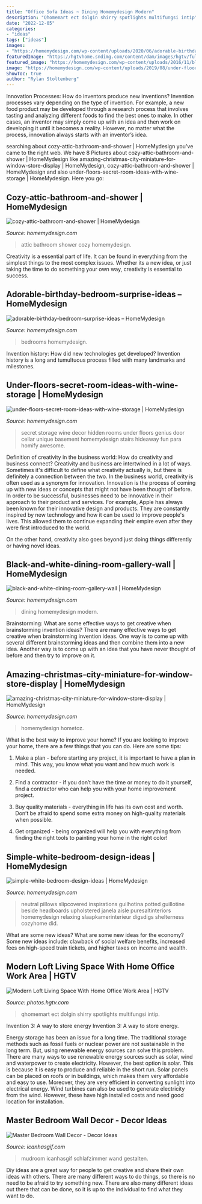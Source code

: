 ```yaml
---
title: "Office Sofa Ideas ~ Dining Homemydesign Modern"
description: "Qhomemart ect dolgin shirry spotlights multifungsi intip"
date: "2022-12-05"
categories:
- "ideas"
tags: ["ideas"]
images:
- "https://homemydesign.com/wp-content/uploads/2020/06/adorable-birthday-bedroom-surprise-ideas-248x300.jpg"
featuredImage: "https://hgtvhome.sndimg.com/content/dam/images/hgtv/fullset/2011/12/5/0/DP_Shirry-Dolgin-modern-loft_s4x3.jpg.rend.hgtvcom.616.462.suffix/1400963301953.jpeg"
featured_image: "https://homemydesign.com/wp-content/uploads/2016/11/black-and-white-dining-room-gallery-wall.jpg"
image: "https://homemydesign.com/wp-content/uploads/2019/08/under-floors-secret-room-ideas-with-wine-storage.jpg"
ShowToc: true
author: "Rylan Stoltenberg"
---
```



Innovation Processes: How do inventors produce new inventions?
Invention processes vary depending on the type of invention. For example, a new food product may be developed through a research process that involves tasting and analyzing different foods to find the best ones to make. In other cases, an inventor may simply come up with an idea and then work on developing it until it becomes a reality. However, no matter what the process, innovation always starts with an inventor’s idea.

	

		
searching about cozy-attic-bathroom-and-shower | HomeMydesign you've came to the right web. We have 8 Pictures about cozy-attic-bathroom-and-shower | HomeMydesign like amazing-christmas-city-miniature-for-window-store-display | HomeMydesign, cozy-attic-bathroom-and-shower | HomeMydesign and also under-floors-secret-room-ideas-with-wine-storage | HomeMydesign. Here you go:
		
    
## Cozy-attic-bathroom-and-shower | HomeMydesign

<img loading=lazy src="https://homemydesign.com/wp-content/uploads/2014/08/cozy-attic-bathroom-and-shower.jpg" onerror="this.onerror=null;this.src='https://tse1.mm.bing.net/th?id=OIP._huPrkWQjblyWGIpOBxf4AHaLK&amp;pid=15.1';" alt="cozy-attic-bathroom-and-shower | HomeMydesign">

_Source: homemydesign.com_

>attic bathroom shower cozy homemydesign. 

	

Creativity is a essential part of life. It can be found in everything from the simplest things to the most complex issues. Whether its a new idea, or just taking the time to do something your own way, creativity is essential to success.

    
## Adorable-birthday-bedroom-surprise-ideas – HomeMydesign

<img loading=lazy src="https://homemydesign.com/wp-content/uploads/2020/06/adorable-birthday-bedroom-surprise-ideas-248x300.jpg" onerror="this.onerror=null;this.src='https://tse1.mm.bing.net/th?id=OIP.EZkBo1QuJYnCDU_Ars6YUQAAAA&amp;pid=15.1';" alt="adorable-birthday-bedroom-surprise-ideas – HomeMydesign">

_Source: homemydesign.com_

>bedrooms homemydesign. 

	

Invention history: How did new technologies get developed?
Invention history is a long and tumultuous process filled with many landmarks and milestones.

    
## Under-floors-secret-room-ideas-with-wine-storage | HomeMydesign

<img loading=lazy src="https://homemydesign.com/wp-content/uploads/2019/08/under-floors-secret-room-ideas-with-wine-storage.jpg" onerror="this.onerror=null;this.src='https://tse3.mm.bing.net/th?id=OIP.UUb3jVdYB0_8r-wJMo-3eAHaLF&amp;pid=15.1';" alt="under-floors-secret-room-ideas-with-wine-storage | HomeMydesign">

_Source: homemydesign.com_

>secret storage wine decor hidden rooms under floors genius door cellar unique basement homemydesign stairs hideaway fun para homify awesome. 

	

Definition of creativity in the business world: How do creativity and business connect?
Creativity and business are intertwined in a lot of ways. Sometimes it's difficult to define what creativity actually is, but there is definitely a connection between the two. 
In the business world, creativity is often used as a synonym for innovation. Innovation is the process of coming up with new ideas or concepts that might not have been thought of before. In order to be successful, businesses need to be innovative in their approach to their product and services. For example, Apple has always been known for their innovative design and products. They are constantly inspired by new technology and how it can be used to improve people's lives. This allowed them to continue expanding their empire even after they were first introduced to the world. 

On the other hand, creativity also goes beyond just doing things differently or having novel ideas.

    
## Black-and-white-dining-room-gallery-wall | HomeMydesign

<img loading=lazy src="https://homemydesign.com/wp-content/uploads/2016/11/black-and-white-dining-room-gallery-wall.jpg" onerror="this.onerror=null;this.src='https://tse1.mm.bing.net/th?id=OIP.H5k7CjnhWcUqEATMp55QGwHaLI&amp;pid=15.1';" alt="black-and-white-dining-room-gallery-wall | HomeMydesign">

_Source: homemydesign.com_

>dining homemydesign modern. 

	

Brainstorming: What are some effective ways to get creative when brainstorming invention ideas?
There are many effective ways to get creative when brainstorming invention ideas. One way is to come up with several different brainstorming ideas and then combine them into a new idea. Another way is to come up with an idea that you have never thought of before and then try to improve on it.

    
## Amazing-christmas-city-miniature-for-window-store-display | HomeMydesign

<img loading=lazy src="https://homemydesign.com/wp-content/uploads/2019/12/amazing-christmas-city-miniature-for-window-store-display.jpg" onerror="this.onerror=null;this.src='https://tse1.mm.bing.net/th?id=OIP.USMqLFpr0huTTTyAxjNOGQHaKr&amp;pid=15.1';" alt="amazing-christmas-city-miniature-for-window-store-display | HomeMydesign">

_Source: homemydesign.com_

>homemydesign hometoz. 

	

What is the best way to improve your home?
If you are looking to improve your home, there are a few things that you can do. Here are some tips:
1. Make a plan - before starting any project, it is important to have a plan in mind. This way, you know what you want and how much work is needed.

2. Find a contractor - if you don’t have the time or money to do it yourself, find a contractor who can help you with your home improvement project.

3. Buy quality materials - everything in life has its own cost and worth. Don’t be afraid to spend some extra money on high-quality materials when possible.

4. Get organized - being organized will help you with everything from finding the right tools to painting your home in the right color!

    
## Simple-white-bedroom-design-ideas | HomeMydesign

<img loading=lazy src="https://homemydesign.com/wp-content/uploads/2020/12/simple-white-bedroom-design-ideas.jpg" onerror="this.onerror=null;this.src='https://tse2.mm.bing.net/th?id=OIP.EgqyvnISrhQWglIeDmb9qwHaKs&amp;pid=15.1';" alt="simple-white-bedroom-design-ideas | HomeMydesign">

_Source: homemydesign.com_

>neutral pillows slipcovered inspirations guilhotina potted guillotine beside headboards upholstered janela aisle puresaltinteriors homemydesign relaxing slaapkamerinterieur digsdigs shelterness cozyhome did. 

	

What are some new ideas?
What are some new ideas for the economy? 
Some new ideas include: clawback of social welfare benefits, increased fees on high-speed train tickets, and higher taxes on income and wealth.

    
## Modern Loft Living Space With Home Office Work Area | HGTV

<img loading=lazy src="https://hgtvhome.sndimg.com/content/dam/images/hgtv/fullset/2011/12/5/0/DP_Shirry-Dolgin-modern-loft_s4x3.jpg.rend.hgtvcom.616.462.suffix/1400963301953.jpeg" onerror="this.onerror=null;this.src='https://tse1.mm.bing.net/th?id=OIP.UP1kH2Jovp22U3MLogr_NwHaFj&amp;pid=15.1';" alt="Modern Loft Living Space With Home Office Work Area | HGTV">

_Source: photos.hgtv.com_

>qhomemart ect dolgin shirry spotlights multifungsi intip. 

	

Invention 3: A way to store energy
Invention 3: A way to store energy. 

Energy storage has been an issue for a long time. The traditional storage methods such as fossil fuels or nuclear power are not sustainable in the long term. 
But, using renewable energy sources can solve this problem. 
There are many ways to use renewable energy sources such as solar, wind and waterpower to create electricity. However, the best option is solar. This is because it is easy to produce and reliable in the short run. 
Solar panels can be placed on roofs or in buildings, which makes them very affordable and easy to use. Moreover, they are very efficient in converting sunlight into electrical energy. 
 Wind turbines can also be used to generate electricity from the wind. However, these have high installed costs and need good location for installation.

    
## Master Bedroom Wall Decor - Decor Ideas

<img loading=lazy src="https://www.icanhasgif.com/wp-content/uploads/2016/01/Master-Bedroom-Wall-Decor.jpg" onerror="this.onerror=null;this.src='https://tse1.mm.bing.net/th?id=OIP.WPQzlP5Z9txJCtSRfkD5-wHaGL&amp;pid=15.1';" alt="Master Bedroom Wall Decor - Decor Ideas">

_Source: icanhasgif.com_

>mudroom icanhasgif schlafzimmer wand gestalten. 

	

Diy ideas are a great way for people to get creative and share their own ideas with others. There are many different ways to do things, so there is no need to be afraid to try something new. There are also many different ideas out there that can be done, so it is up to the individual to find what they want to do.

